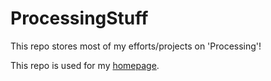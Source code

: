 ProcessingStuff
===============

This repo stores most of my efforts/projects on 'Processing'!

This repo is used for my [homepage](http://milkbread.github.io/#Processing). 
